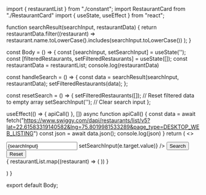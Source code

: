 import { restaurantList } from "./constant";
import RestaurantCard from "./RestaurantCard"
import { useState, useEffect } from "react";

function searchResult(searchInput, restaurantData) {
return restaurantData.filter((restaurant) =>
restaurant.name.toLowerCase().includes(searchInput.toLowerCase())
);
}

const Body = () => {
const [searchInput, setSearchInput] = useState('');
const [filteredRestaurants, setFilteredRestaurants] = useState([]);
const restaurantData = restaurantList;
console.log(restaurantData)

const handleSearch = () => {
const data = searchResult(searchInput, restaurantData);
setFilteredRestaurants(data);
};

const resetSearch = () => {
setFilteredRestaurants([]); // Reset filtered data to empty array
setSearchInput(''); // Clear search input
};

useEffect(() => {
apiCall()
}, [])
async function apiCall() {
const data = await fetch("https://www.swiggy.com/dapi/restaurants/list/v5?lat=22.61583319140582&lng=75.8019981533289&page_type=DESKTOP_WEB_LISTING")
const json = await data.json();
console.log(json)
}
return (
<>

<div className="search-container">
<input
placeholder="Search"
type="text"
value={searchInput}
onChange={(e) => setSearchInput(e.target.value)}
/>
<button className="btn" onClick={handleSearch}>Search</button>
<button className="btn" onClick={resetSearch}>Reset</button>
</div>
<div className="restaurant-list">
{
restaurantList.map((restaurant) => (
<RestaurantCard key={restaurant.info.id} {...restaurant.info} />
))
}
</div>
</>

)
}

export default Body;

